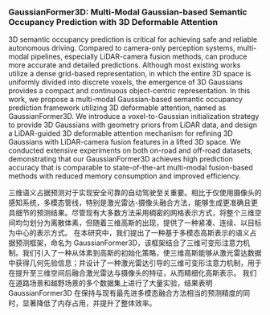 ### GaussianFormer3D: Multi-Modal Gaussian-based Semantic Occupancy Prediction with 3D Deformable Attention

3D semantic occupancy prediction is critical for achieving safe and reliable autonomous driving. Compared to camera-only perception systems, multi-modal pipelines, especially LiDAR-camera fusion methods, can produce more accurate and detailed predictions. Although most existing works utilize a dense grid-based representation, in which the entire 3D space is uniformly divided into discrete voxels, the emergence of 3D Gaussians provides a compact and continuous object-centric representation. In this work, we propose a multi-modal Gaussian-based semantic occupancy prediction framework utilizing 3D deformable attention, named as GaussianFormer3D. We introduce a voxel-to-Gaussian initialization strategy to provide 3D Gaussians with geometry priors from LiDAR data, and design a LiDAR-guided 3D deformable attention mechanism for refining 3D Gaussians with LiDAR-camera fusion features in a lifted 3D space. We conducted extensive experiments on both on-road and off-road datasets, demonstrating that our GaussianFormer3D achieves high prediction accuracy that is comparable to state-of-the-art multi-modal fusion-based methods with reduced memory consumption and improved efficiency.

三维语义占据预测对于实现安全可靠的自动驾驶至关重要。相比于仅使用摄像头的感知系统，多模态管线，特别是激光雷达-摄像头融合方法，能够生成更准确且更具细节的预测结果。尽管现有大多数方法采用稠密的网格表示方式，将整个三维空间均匀划分为离散体素，但随着三维高斯的出现，提供了一种紧凑、连续、以目标为中心的表示方式。
在本研究中，我们提出了一种基于多模态高斯表示的语义占据预测框架，命名为 GaussianFormer3D，该框架结合了三维可变形注意力机制。我们引入了一种从体素到高斯的初始化策略，使三维高斯能够从激光雷达数据中获得几何先验信息；并设计了一种激光雷达引导的三维可变形注意力机制，用于在提升至三维空间后融合激光雷达与摄像头的特征，从而精细化高斯表示。
我们在道路场景和越野场景的多个数据集上进行了大量实验，结果表明 GaussianFormer3D 在保持与现有最先进多模态融合方法相当的预测精度的同时，显著降低了内存占用，并提升了整体效率。
